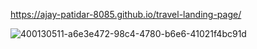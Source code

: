 https://ajay-patidar-8085.github.io/travel-landing-page/


![400130511-a6e3e472-98c4-4780-b6e6-41021f4bc91d](https://github.com/user-attachments/assets/f4a5a39f-3916-40d7-a9d2-98dfc3f44ec5)

